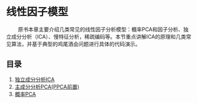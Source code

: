 # 线性因子模型
&emsp;&emsp; 原书本章主要介绍几类常见的线性因子分析模型：概率PCA和因子分析、独立成分分析（ICA）、慢特征分析，稀疏编码等。本节重点讲解ICA的原理和几类常见算法，并基于典型的鸡尾酒会问题进行具体的代码演示。

## 目录
1. [独立成分分析ICA](ICA.ipynb)
2. [主成分分析PCA(PPCA前置)](PCA.md)
3. [概率PCA](PPCA.md)